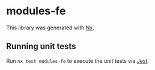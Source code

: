 # modules-fe

This library was generated with [Nx](https://nx.dev).

## Running unit tests

Run `nx test modules-fe` to execute the unit tests via [Jest](https://jestjs.io).
